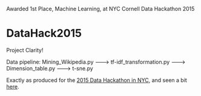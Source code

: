 Awarded 1st Place, Machine Learning, at NYC Cornell Data Hackathon 2015

# DataHack2015
Project Clarity!

Data pipeline: 
Mining_Wikipedia.py ---> tf-idf_transformation.py ---> Dimension_table.py ---> t-sne.py

Exactly as produced for the [2015 Data Hackathon in NYC](https://datahackathon2015.splashthat.com/), and seen a bit [here](https://youtu.be/dF0oiE1jW2s?t=1h9m9s).



